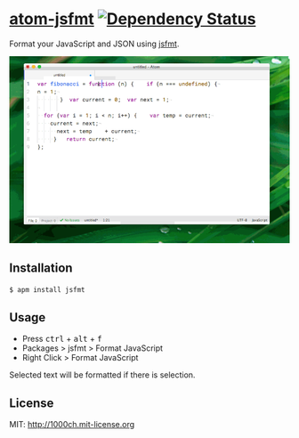 # [atom-jsfmt](https://atom.io/packages/jsfmt) [![Dependency Status](https://david-dm.org/1000ch/atom-jsfmt.svg)](https://david-dm.org/1000ch/atom-jsfmt)

Format your JavaScript and JSON using [jsfmt](https://github.com/rdio/jsfmt).

![atom-jsfmt demo](https://raw.githubusercontent.com/1000ch/atom-jsfmt/master/jsfmt.gif)

## Installation

```bash
$ apm install jsfmt
```

## Usage

- Press <kbd>ctrl</kbd> + <kbd>alt</kbd> + <kbd>f</kbd>
- Packages > jsfmt > Format JavaScript
- Right Click > Format JavaScript

Selected text will be formatted if there is selection.

## License

MIT: http://1000ch.mit-license.org
